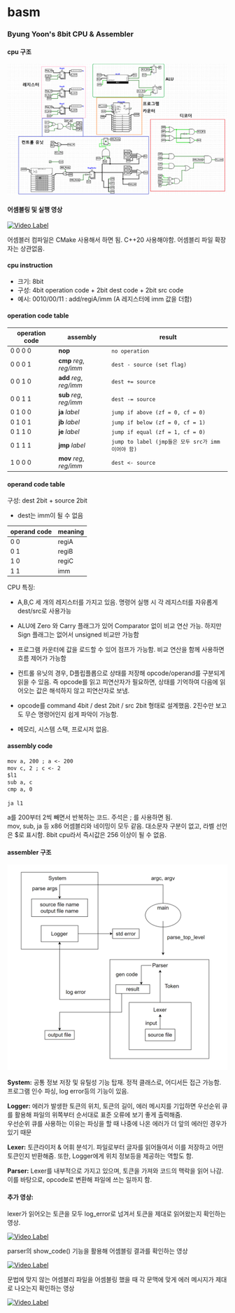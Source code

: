 basm
=

### Byung Yoon's 8bit CPU & Assembler

#### cpu 구조
![cpu구조](imgs/CPU구조.png)

#### 어셈블링 및 실행 영상

[![Video Label](http://img.youtube.com/vi/pB1YIJpi5VE/0.jpg)](https://youtu.be/pB1YIJpi5VE)

어셈블러 컴파일은 CMake 사용해서 하면 됨. C++20 사용해야함. 어셈블리 파일 확장자는 상관없음.

#### cpu instruction

- 크기: 8bit
- 구성: 4bit operation code + 2bit dest code + 2bit src code
- 예시: 0010/00/11 : add/regiA/imm (A 레지스터에 imm 값을 더함)

#### operation code table

| operation code | assembly                 | result                                       |
|----------------|--------------------------|----------------------------------------------|
| 0 0 0 0        | **nop**                  | ```no operation```                           |
| 0 0 0 1        | **cmp** *reg*, *reg/imm* | ```dest - source (set flag)```               |
| 0 0 1 0        | **add** *reg*, *reg/imm* | ```dest += source ```                        |
| 0 0 1 1        | **sub** *reg*, *reg/imm* | ```dest -= source ```                        |
| 0 1 0 0        | **ja** *label*           | ```jump if above (zf = 0, cf = 0)```         |
| 0 1 0 1        | **jb** *label*           | ```jump if below (zf = 0, cf = 1)```         |
| 0 1 1 0        | **je** *label*           | ```jump if equal (zf = 1, cf = 0)```         |
| 0 1 1 1        | **jmp** *label*          | ```jump to label (jmp들은 모두 src가 imm이어야 함)``` |
| 1 0 0 0        | **mov** *reg*, *reg/imm* | ```dest <- source```                         |

#### operand code table

구성: dest 2bit + source 2bit

- dest는 imm이 될 수 없음

| operand code | meaning |
|--------------|---------|
| 0 0          | regiA   |
| 0 1          | regiB   |
| 1 0          | regiC   |
| 1 1          | imm     |

CPU 특징:
- A,B,C 세 개의 레지스터를 가지고 있음. 명령어 실행 시 각 레지스터를 자유롭게 dest/src로 사용가능


- ALU에 Zero 와 Carry 플래그가 있어 Comparator 없이 비교 연산 가능. 하지만 Sign 플래그는 없어서 unsigned 비교만 가능함


- 프로그램 카운터에 값을 로드할 수 있어 점프가 가능함. 비교 연산을 함께 사용하면 흐름 제어가 가능함


- 컨트롤 유닛의 경우, D플립플롭으로 상태를 저장해 opcode/operand를 구분되게 읽을 수 있음. 즉 opcode를 읽고 피연산자가 필요하면, 상태를 기억하여 다음에 읽어오는 값은 해석하지 않고 피연산자로 보냄.


- opcode를 command 4bit / dest 2bit / src 2bit 형태로 설계했음. 2진수만 보고도 무슨 명령어인지 쉽게 파악이 가능함.


- 메모리, 시스템 스택, 프로시저 없음.

#### assembly code

```
mov a, 200 ; a <- 200
mov c, 2 ; c <- 2
$l1
sub a, c
cmp a, 0

ja l1
```

a를 200부터 2씩 빼면서 반복하는 코드. 주석은 ; 를 사용하면 됨.   
mov, sub, ja 등 x86 어셈블리와 네이밍이 모두 같음. 대소문자 구분이 없고, 라벨 선언은 $로 표시함. 8bit cpu라서 즉시값은 256 이상이 될 수 없음. 

#### assembler 구조

![어셈블러구조](imgs/어셈블러구조.png)


**System:** 공통 정보 저장 및 유틸성 기능 탑재. 정적 클래스로, 어디서든 접근 가능함. 프로그램 인수 파싱, log error등의 기능이 있음.

**Logger:** 에러가 발생한 토큰의 위치, 토큰의 길이, 에러 메시지를 기입하면 우선순위 큐를 활용해 파일의 위쪽부터 순서대로 표준 오류에 보기 좋게 출력해줌.   
우선순위 큐를 사용하는 이유는 파싱을 할 때 나중에 나온 에러가 더 앞의 에러인 경우가 있기 때문

**Lexer:** 토큰라이저 & 어휘 분석기. 파일로부터 글자를 읽어들여서 이를 저장하고 어떤 토큰인지 반환해줌. 또한, Logger에게 위치 정보등을 제공하는 역할도 함.

**Parser:** Lexer를 내부적으로 가지고 있으며, 토큰을 가져와 코드의 맥락을 읽어 나감. 이를 바탕으로, opcode로 변환해 파일에 쓰는 일까지 함.


#### 추가 영상:

lexer가 읽어오는 토큰을 모두 log_error로 넘겨서 토큰을 제대로 읽어왔는지 확인하는 영상.

[![Video Label](http://img.youtube.com/vi/VgtUffM4Q6g/0.jpg)](https://youtu.be/VgtUffM4Q6g)

parser의 show_code() 기능을 활용해 어셈블링 결과를 확인하는 영상

[![Video Label](http://img.youtube.com/vi/CsG4fYsjeXQ/0.jpg)](https://youtu.be/CsG4fYsjeXQ)

문법에 맞지 않는 어셈블리 파일을 어셈블링 했을 때 각 문맥에 맞게 에러 메시지가 제대로 나오는지 확인하는 영상 

[![Video Label](http://img.youtube.com/vi/7udyaPta5lA/0.jpg)](https://youtu.be/7udyaPta5lA)
